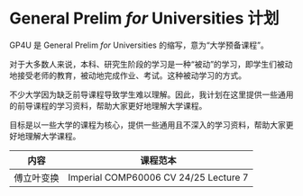 # General Prelim *for* Universities 计划

GP4U 是 General Prelim *for* Universities 的缩写，意为“大学预备课程”。

对于大多数人来说，本科、研究生阶段的学习是一种“被动”的学习，即学生们被动地接受老师的教育，被动地完成作业、考试。这种被动学习的方式。

不少大学因为缺乏前导课程导致学生难以理解。因此，我计划在这里提供一些通用的前导课程的学习资料，帮助大家更好地理解大学课程。

目标是以一些大学的课程为核心，提供一些通用且不深入的学习资料，帮助大家更好地理解大学课程。

| 内容 | 课程范本 |
| --- | --- |
| 傅立叶变换 | Imperial COMP60006 CV 24/25 Lecture 7 |